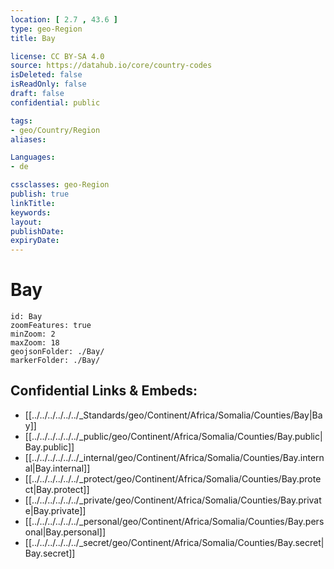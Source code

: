 ```yaml
---
location: [ 2.7 , 43.6 ] 
type: geo-Region
title: Bay

license: CC BY-SA 4.0
source: https://datahub.io/core/country-codes
isDeleted: false
isReadOnly: false
draft: false
confidential: public

tags:
- geo/Country/Region
aliases:

Languages:
- de

cssclasses: geo-Region
publish: true
linkTitle: 
keywords: 
layout: 
publishDate: 
expiryDate: 
---
```


# Bay

```leaflet
id: Bay
zoomFeatures: true 
minZoom: 2 
maxZoom: 18
geojsonFolder: ./Bay/
markerFolder: ./Bay/
```


## Confidential Links & Embeds: 
- [[../../../../../../_Standards/geo/Continent/Africa/Somalia/Counties/Bay|Bay]] 
- [[../../../../../../_public/geo/Continent/Africa/Somalia/Counties/Bay.public|Bay.public]] 
- [[../../../../../../_internal/geo/Continent/Africa/Somalia/Counties/Bay.internal|Bay.internal]] 
- [[../../../../../../_protect/geo/Continent/Africa/Somalia/Counties/Bay.protect|Bay.protect]] 
- [[../../../../../../_private/geo/Continent/Africa/Somalia/Counties/Bay.private|Bay.private]] 
- [[../../../../../../_personal/geo/Continent/Africa/Somalia/Counties/Bay.personal|Bay.personal]] 
- [[../../../../../../_secret/geo/Continent/Africa/Somalia/Counties/Bay.secret|Bay.secret]] 

